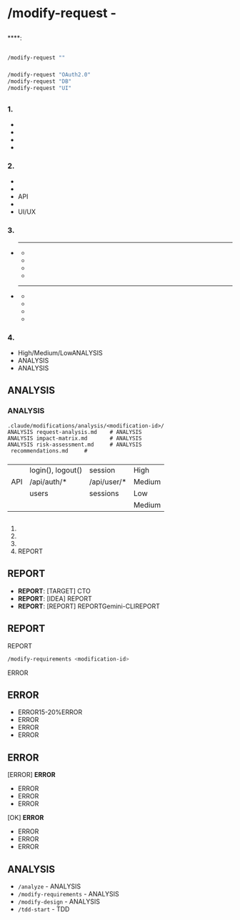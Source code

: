 # /modify-request - 

## 

****: 

## 

### 
```bash
/modify-request ""
```

### 
```bash
/modify-request "OAuth2.0"
/modify-request "DB"
/modify-request "UI"
```

## 

### 1. 
- 
- 
- 
- 

### 2. 
- 
- 
- API
- 
- UI/UX

### 3. 
- ****
  - 
  - 
  - 
  - 
- ****
  - 
  - 
  - 
  - 

### 4. 
- High/Medium/LowANALYSIS
- ANALYSIS
- ANALYSIS

## ANALYSIS

### ANALYSIS
```
.claude/modifications/analysis/<modification-id>/
ANALYSIS request-analysis.md    # ANALYSIS
ANALYSIS impact-matrix.md       # ANALYSIS
ANALYSIS risk-assessment.md     # ANALYSIS
 recommendations.md     # 
```

### 
|  |  |  |  |
|------|----------|----------|-------------|
|  | login(), logout() | session | High |
| API | /api/auth/* | /api/user/* | Medium |
|  | users | sessions | Low |
|  |  |  | Medium |

## 


1. 
2. 
3. 
4. REPORT

## REPORT
- **REPORT**: [TARGET] CTO
- **REPORT**: [IDEA] REPORT
- **REPORT**: [REPORT] REPORTGemini-CLIREPORT

## REPORT

REPORT
```bash
/modify-requirements <modification-id>
```
ERROR

## ERROR
- ERROR15-20%ERROR
- ERROR
- ERROR
- ERROR

## ERROR
[ERROR] **ERROR**
- ERROR
- ERROR
- ERROR

[OK] **ERROR**
- ERROR
- ERROR
- ERROR

## ANALYSIS
- `/analyze` - ANALYSIS
- `/modify-requirements` - ANALYSIS
- `/modify-design` - ANALYSIS
- `/tdd-start` - TDD
